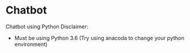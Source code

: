 # Chatbot
Chatbot using Python
Disclaimer:
  - Must be using Python 3.6 (Try using anacoda to change your python environment)
